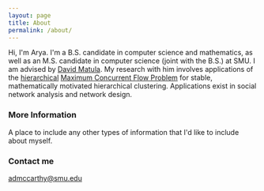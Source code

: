 ```yaml
---
layout: page
title: About
permalink: /about/
---
```


Hi, I'm Arya. I'm a B.S. candidate in computer science and mathematics, as well as an M.S. candidate in computer science (joint with the B.S.) at SMU. I am advised by [David Matula](http://lyle.smu.edu/~matula/). My research with him involves applications of the [hierarchical](http://dl.acm.org/citation.cfm?id=1415200) [Maximum Concurrent Flow Problem](https://en.wikipedia.org/wiki/Multi-commodity_flow_problem) for stable, mathematically motivated hierarchical clustering. Applications exist in social network analysis and network design.

### More Information

A place to include any other types of information that I'd like to include about myself.

### Contact me

[admccarthy@smu.edu](mailto:admccarthy@smu.edu)
